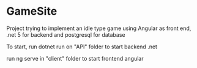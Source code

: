 # GameSite
Project trying to implement an idle type game using Angular as front end, .net 5 for backend and postgresql for database

To start, run dotnet run on "API" folder to start backend .net
 
run ng serve in "client" folder to start frontend angular

